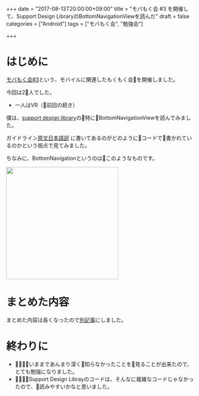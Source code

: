 +++
date = "2017-08-13T20:00:00+09:00"
title = "モバもく会 #3 を開催して、Support Design LibraryのBottomNavigationViewを読んだ"
draft = false
categories = ["Android"]
tags = ["モバもく会", "勉強会"]

+++


# はじめに
<a  target="_blank" href="https://connpass.com/event/63575/" >モバもく会#3</a>という、モバイルに関連したもくもく会を開催しました。

今回は2人でした。

* 一人はVR（前回の続き）


僕は、[support design library](https://github.com/android/platform_frameworks_support/tree/master/design/src/android/support/design/widget)の特にBottomNavigationViewを読んでみました。

ガイドライン[原文](https://material.io/guidelines/components/bottom-navigation.html)[日本語訳](https://www.gstatic.com/material/spec/jp/components.pdf)
に書いてあるのがどのようにコードで書かれているのかという視点で見てみました。


ちなみに、BottomNavigationというのはこのようなものです。

<img src="/images/2017/08/mobamock3/bottom_navigation.gif" width="300">


# まとめた内容

まとめた内容は長くなったので[別記事](http://qiita.com/kwmt@github/items/1c1353260103c6d19ddd)にしました。

# 終わりに

- いままであんまり深く知らなかったことを見ることが出来たので、とても勉強になりました。
- Support Design Librayのコードは、そんなに複雑なコードじゃなかったので、読みやすいかなと思いました。

